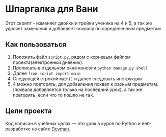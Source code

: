 # Шпаргалка для Вани

Этот скрипт - изменяет двойки и тройки ученика на 4 и 5, а так же удаляет замечания и добавляет похвалу по определенным предметам

## Как пользоваться

1. Положить файл `script.py`, рядом с корневым файлом проекта(электронный дневник).
2. Прописать в отдельном окне консоли `python manage.py shell`
3. Далее `from script import main`
4. Следующей строкой `main()` и далее следовать инструкции
5. 4 можно повторять, для добавления похвал к разным предметам.(похвала добавляется только на последний урок), а так же повторять, если что то пошло не так.

## Цели проекта

Код написан в учебных целях — это урок в курсе по Python и веб-разработке на сайте [Devman](https://dvmn.org).
